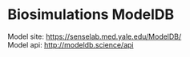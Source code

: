 # Biosimulations ModelDB
Model site: https://senselab.med.yale.edu/ModelDB/<br/>
Model api: http://modeldb.science/api 
